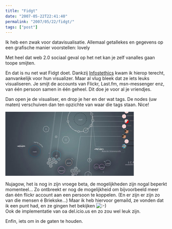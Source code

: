 ```yaml
---
title: "Fidgt"
date: "2007-05-22T22:41:40"
permalink: "2007/05/22/fidgt/"
tags: ["post"]
---
```

Ik heb een zwak voor datavisualisatie. Allemaal getallekes en gegevens op een grafische manier voorstellen: lovely

Met heel dat web 2.0 sociaal geval op het net kan je zelf vanalles gaan toope smijten.

En dat is nu net wat Fidgt doet. Dankzij [Infostethics](http://infosthetics.com/archives/2007/05/fidgt_visualizer_network_tags.html "http://infosthetics.com/archives/2007/05/fidgt_visualizer_network_tags.html") kwam ik hierop terecht, aanvankelijk voor hun visualizer. Maar al vlug bleek dat ze iets leuks visualiseren. Je smijt de accounts van Flickr, Last.fm, msn-messenger enz, van één persoon samen in één geheel. Dit doe je voor al je vriendjes.

Dan open je de visualiser, en drop je her en der wat tags. De nodes (uw maten) verschuiven dan ten opzichte van waar die tags staan. Nice!

![fidgt](/images/blog/2007/05/fidgt.jpg)

Nujagow, het is nog in zijn vroege beta, de mogelijkheden zijn nogal beperkt momenteel… Zo ontbreekt er nog de mogelijkheid om bijvoorbeeld meer dan één flickr account aan een persoon te koppelen. (En er zijn er zijn zo van die mensen é Briekske…) Maar ik heb hiervoor gemaild, ze vonden dat ik een punt had, en ze gingen het bekijken ![:-)](http://www.donebysimon.be/blog/wp-includes/images/smilies/icon_smile.gif)  
Ook de implementatie van oa del.icio.us en zo zou wel leuk zijn.

Enfin, iets om in de gaten te houden.
